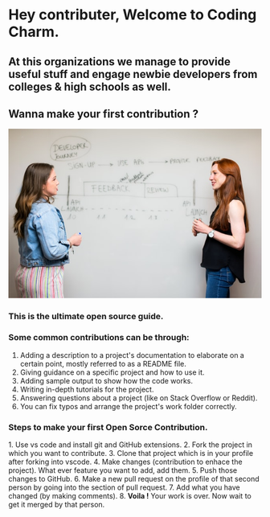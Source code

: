 <h1>Hey contributer, Welcome to Coding Charm.</h1>
<h2>At this organizations we manage to provide useful stuff and engage newbie developers from colleges & high schools as well.</h2>

<h2>Wanna make your first contribution ?</h2>
<img src='opensource.jpg'></img>

<h3>This is the ultimate open source guide.</h3>

<h3>Some common contributions can be through:</h3>

1. Adding a description to a project's documentation to elaborate on a certain point, mostly referred to as a README file.
2. Giving guidance on a specific project and how to use it.
3. Adding sample output to show how the code works.
4. Writing in-depth tutorials for the project.
5. Answering questions about a project (like on Stack Overflow or Reddit).
6. You can fix typos and arrange the project's work folder correctly.

<h3>Steps to make your first Open Sorce Contribution.</h3>
1. Use vs code and install git and GitHub extensions.
2. Fork the project in which you want to contribute.
3. Clone that project which is in your profile after forking into vscode.
4. Make changes (contribution to enhace the project). What ever feature you want to add, add them. 
5. Push those changes to GitHub.
6. Make a new pull request on the profile of that second person by going into the section of pull request.
7. Add what you have changed (by making comments).
8. <strong>Voila !</strong> Your work is over. Now wait to get it merged by that person.
